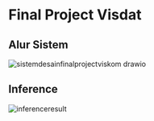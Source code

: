 # Final Project Visdat

## Alur Sistem
![sistemdesainfinalprojectviskom drawio](https://github.com/maldiharyojudanto/finalprojectviskom/assets/76139419/2336e279-416c-4ccb-a40d-057e1c3144d0)

## Inference
![inferenceresult](https://github.com/maldiharyojudanto/finalprojectviskom/assets/76139419/3c901a83-5cc4-421b-96be-9509d18c7e12)
